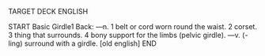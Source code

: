TARGET DECK
ENGLISH

START
Basic
Girdle1
Back: —n. 1 belt or cord worn round the waist. 2 corset. 3 thing that surrounds. 4 bony support for the limbs (pelvic girdle). —v. (-ling) surround with a girdle. [old english]
END
